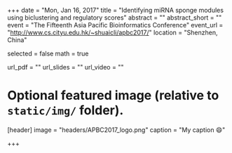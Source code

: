 +++
date = "Mon, Jan 16, 2017"
title = "Identifying miRNA sponge modules using biclustering and regulatory scores"
abstract = ""
abstract_short = ""
event = "The Fifteenth Asia Pacific Bioinformatics Conference"
event_url = "http://www.cs.cityu.edu.hk/~shuaicli/apbc2017/"
location = "Shenzhen, China"

selected = false
math = true

url_pdf = ""
url_slides = ""
url_video = ""

# Optional featured image (relative to `static/img/` folder).
[header]
image = "headers/APBC2017_logo.png"
caption = "My caption :smile:"

+++


